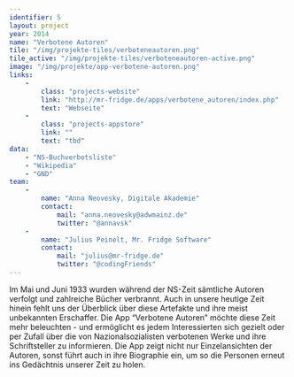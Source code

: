 ```yaml
---
identifier: 5
layout: project
year: 2014
name: "Verbotene Autoren"
tile: "/img/projekte-tiles/verboteneautoren.png"
tile_active: "/img/projekte-tiles/verboteneautoren-active.png"
image: "/img/projekte/app-verbotene-autoren.png"
links:
    -
        class: "projects-website"
        link: "http://mr-fridge.de/apps/verbotene_autoren/index.php"
        text: "Webseite"
    -
        class: "projects-appstore"
        link: ""
        text: "tbd"
data:
    - "NS-Buchverbotsliste"
    - "Wikipedia"
    - "GND"
team:
    -
        name: "Anna Neovesky, Digitale Akademie"
        contact:
            mail: "anna.neovesky@adwmainz.de"
            twitter: "@annavsk"
    -
        name: "Julius Peinelt, Mr. Fridge Software"
        contact:
            mail: "julius@mr-fridge.de"
            twitter: "@codingFriends"
---
```

Im Mai und Juni 1933 wurden während der NS-Zeit sämtliche Autoren verfolgt und zahlreiche Bücher verbrannt. Auch in
unsere heutige Zeit hinein fehlt uns der Überblick über diese Artefakte und ihre meist unbekannten Erschaffer. Die App
“Verbotene Autoren” möchte diese Zeit mehr beleuchten - und ermöglicht es jedem Interessierten sich gezielt oder per
Zufall über die von Nazionalsozialisten verbotenen Werke und ihre Schriftsteller zu informieren. Die App zeigt nicht nur
Einzelansichten der Autoren, sonst führt auch in ihre Biographie ein, um so die Personen erneut ins Gedächtnis unserer
Zeit zu holen.
